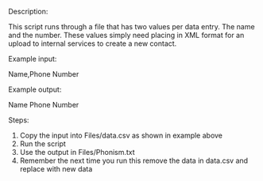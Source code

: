 Description:

This script runs through a file that has two values per data entry. The name and the number. 
These values simply need placing in XML format for an upload to internal services to create a new contact.

Example input:

Name,Phone Number

Example output:

<YealinkIPPhoneDirectory>
    <DirectoryEntry>
        <Name>Name</Name>
        <Telephone>Phone Number</Telephone>
    </DirectoryEntry>
</YealinkIPPhoneDirectory>

Steps:
1. Copy the input into Files/data.csv as shown in example above
2. Run the script 
3. Use the output in Files/Phonism.txt
4. Remember the next time you run this remove the data in data.csv and replace with new data
